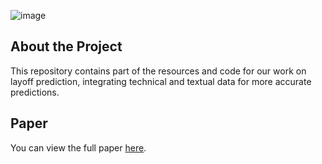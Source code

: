 ![image](https://github.com/user-attachments/assets/db6e81da-9f89-4ec3-b792-ee58894b95e8)

## About the Project
This repository contains part of the resources and code for our work on layoff prediction, integrating technical and textual data for more accurate predictions.

## Paper
You can view the full paper [here](ProjectPaper.pdf).
